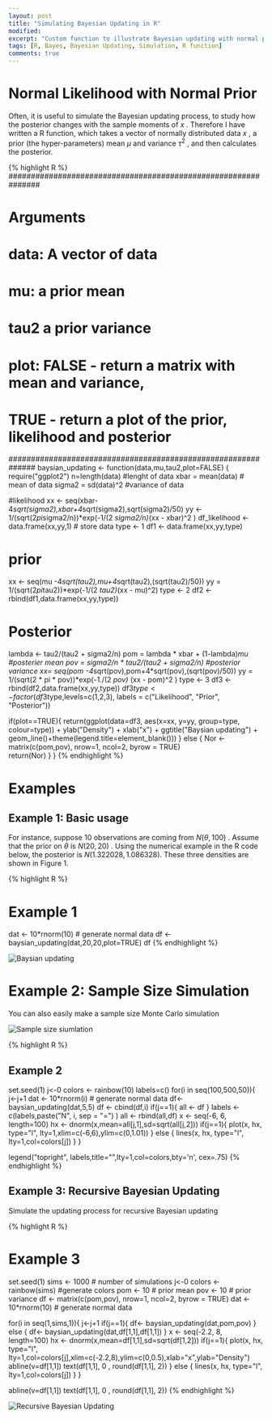 ```yaml
---
layout: post
title: "Simulating Bayesian Updating in R"
modified:
excerpt: "Custom function to illustrate Bayesian updating with normal prior"
tags: [R, Bayes, Bayesian Updating, Simulation, R function]
comments: true
---
```


# Normal Likelihood with Normal Prior

Often, it is useful to simulate the Bayesian updating process, to study how the posterior changes with the sample moments of $x$ . Therefore I have written a R function, which takes a vector of normally distributed data $x$ , a prior (the hyper-parameters) mean $\mu$ and variance $\tau^2$ , and then calculates the posterior.

{% highlight R %}
###############################################################
# Arguments
# data: A vector of data
# mu: a prior mean
# tau2 a prior variance
# plot: FALSE - return a matrix with mean and variance,
#       TRUE - return a plot of the prior, likelihood and posterior
##############################################################
baysian_updating <- function(data,mu,tau2,plot=FALSE) {
  require("ggplot2")
n=length(data) #lenght of data
xbar = mean(data) # mean of data
sigma2 = sd(data)^2 #variance of data

#likelihood
xx <- seq(xbar-4*sqrt(sigma2),xbar+4*sqrt(sigma2),sqrt(sigma2)/50)
yy <- 1/(sqrt(2*pi*sigma2/n))*exp(-1/(2 *sigma2/n)*(xx - xbar)^2 )
df_likelihood <- data.frame(xx,yy,1) # store data
type <- 1
df1 <- data.frame(xx,yy,type)

# prior
xx <- seq(mu -4*sqrt(tau2),mu+4*sqrt(tau2),(sqrt(tau2)/50))
yy = 1/(sqrt(2*pi*tau2))*exp(-1/(2 *tau2)*(xx - mu)^2)
type <- 2
df2 <- rbind(df1,data.frame(xx,yy,type))

# Posterior
lambda <- tau2/(tau2 + sigma2/n)
pom = lambda * xbar + (1-lambda)*mu #posterier mean
pov = sigma2/n * tau2/(tau2 + sigma2/n) #posterior variance
xx= seq(pom -4*sqrt(pov),pom+4*sqrt(pov),(sqrt(pov)/50))
yy = 1/(sqrt(2 * pi * pov))*exp(-1./(2 *pov)* (xx - pom)^2 )
type <- 3
df3 <- rbind(df2,data.frame(xx,yy,type))
df3$type <- factor(df3$type,levels=c(1,2,3),
                   labels = c("Likelihood", "Prior", "Posterior"))

if(plot==TRUE){
  return(ggplot(data=df3, aes(x=xx, y=yy, group=type, colour=type))
         + ylab("Density")
         + xlab("x")
         + ggtitle("Baysian updating")
         + geom_line()+theme(legend.title=element_blank()))
    } else {
    Nor <- matrix(c(pom,pov), nrow=1, ncol=2, byrow = TRUE)     
    return(Nor)
    }
}
{% endhighlight %}

# Examples

## Example 1: Basic usage

For instance, suppose 10 observations are coming from $N(\theta,100)$ . Assume that the prior on $\theta$ is $N(20,20)$ . Using the numerical example in the R code below, the posterior is $N(1.322028, 1.086328)$. These three densities are shown in Figure 1.

{% highlight R %}
# Example 1
dat <- 10*rnorm(10) # generate normal data
df <- baysian_updating(dat,20,20,plot=TRUE)
df
{% endhighlight %}  

![Baysian updating](https://lh3.googleusercontent.com/-n6jj0gplKt0/U4jAwe8Vl5I/AAAAAAAAq2c/f_7bmoJxKH8/s0/Rplot.png "Optional title")

# Example 2: Sample Size Simulation

You can also easily make a sample size Monte Carlo simulation

![Sample size siumlation](https://lh6.googleusercontent.com/-GGV8qg-4iPA/U4jHdsG3gHI/AAAAAAAAq3Q/BLiR39bx4mc/s0/Rplot01.png "Sample Size Simulation")

{% highlight R %}
## Example 2
set.seed(1)
j<-0
colors <- rainbow(10)
labels=c()
for(i in seq(100,500,50)){
  j<-j+1
  dat <- 10*rnorm(i) # generate normal data
  df<- baysian_updating(dat,5,5)
  df <- cbind(df,i)
  if(j==1){
    all <- df
  }
  labels <- c(labels,paste("N", i, sep = "=") )
  all <- rbind(all,df)
  x <- seq(-6, 6, length=100)
  hx <- dnorm(x,mean=all[j,1],sd=sqrt(all[j,2]))
  if(j==1){
    plot(x, hx, type="l", lty=1,xlim=c(-6,6),ylim=c(0,1.01))
  } else {
    lines(x, hx, type="l", lty=1,col=colors[j])
  }
}

legend("topright", labels,title="",lty=1,col=colors,bty='n', cex=.75)
{% endhighlight %}

## Example 3: Recursive Bayesian Updating

Simulate the updating process for recursive Bayesian updating

{% highlight R %}
# Example 3
set.seed(1)
sims <- 1000 # number of simulations
j<-0
colors <- rainbow(sims) #generate colors
pom <- 10 # prior mean
pov <- 10 # prior variance
df <-  matrix(c(pom,pov), nrow=1, ncol=2, byrow = TRUE)
dat <- 10*rnorm(10) # generate normal data

for(i in seq(1,sims,1)){
  j<-j+1
  if(j==1){
  df<- baysian_updating(dat,pom,pov)
  } else {
  df<- baysian_updating(dat,df[1,1],df[1,1])
  }
  x <- seq(-2.2, 8, length=100)
  hx <- dnorm(x,mean=df[1,1],sd=sqrt(df[1,2]))
  if(j==1){
    plot(x, hx, type="l", lty=1,col=colors[j],xlim=c(-2.2,8),ylim=c(0,0.5),xlab="x",ylab="Density")
    abline(v=df[1,1])
    text(df[1,1], 0 , round(df[1,1], 2))
  } else {
    lines(x, hx, type="l", lty=1,col=colors[j])
  }
}

abline(v=df[1,1])
text(df[1,1], 0 , round(df[1,1], 2))
{% endhighlight %}

![Recursive Bayesian Updating](https://lh3.googleusercontent.com/-96z133FJJpc/U4jFZ6Lf3oI/AAAAAAAAq28/e1khDcN-z6g/s0/Rplot02.png "Recursive Bayesian Updating")
